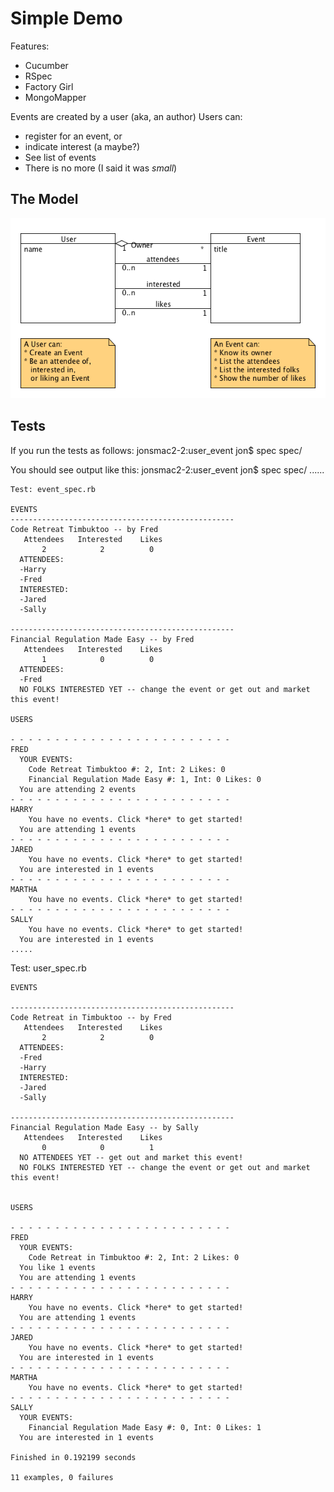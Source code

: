 # Simple Demo

Features:

 * Cucumber
 * RSpec
 * Factory Girl
 * MongoMapper

Events are created by a user (aka, an author)
Users can: 

 * register for an event, or
 * indicate interest (a maybe?)
 * See list of events
 * There is no more (I said it was *small*)

## The Model

![UserEvent](https://github.com/JonKernPA/mongo_examples/raw/master/user_event/user_event_model.png "from UMLet tool")

## Tests

If you run the tests as follows:
	jonsmac2-2:user_event jon$ spec spec/

You should see output like this:
	jonsmac2-2:user_event jon$ spec spec/
	......

	Test: event_spec.rb

	EVENTS
	--------------------------------------------------
	Code Retreat Timbuktoo -- by Fred
	   Attendees   Interested    Likes
	       2            2          0
	  ATTENDEES:
	  -Harry
	  -Fred
	  INTERESTED:
	  -Jared
	  -Sally

	--------------------------------------------------
	Financial Regulation Made Easy -- by Fred
	   Attendees   Interested    Likes
	       1            0          0
	  ATTENDEES:
	  -Fred
	  NO FOLKS INTERESTED YET -- change the event or get out and market this event!

	USERS

	- - - - - - - - - - - - - - - - - - - - - - - - - 
	FRED
	  YOUR EVENTS:
	    Code Retreat Timbuktoo #: 2, Int: 2 Likes: 0
	    Financial Regulation Made Easy #: 1, Int: 0 Likes: 0
	  You are attending 2 events
	- - - - - - - - - - - - - - - - - - - - - - - - - 
	HARRY
	    You have no events. Click *here* to get started!
	  You are attending 1 events
	- - - - - - - - - - - - - - - - - - - - - - - - - 
	JARED
	    You have no events. Click *here* to get started!
	  You are interested in 1 events
	- - - - - - - - - - - - - - - - - - - - - - - - - 
	MARTHA
	    You have no events. Click *here* to get started!
	- - - - - - - - - - - - - - - - - - - - - - - - - 
	SALLY
	    You have no events. Click *here* to get started!
	  You are interested in 1 events
	.....

Test: user_spec.rb

	EVENTS

	--------------------------------------------------
	Code Retreat in Timbuktoo -- by Fred
	   Attendees   Interested    Likes
	       2            2          0
	  ATTENDEES:
	  -Fred
	  -Harry
	  INTERESTED:
	  -Jared
	  -Sally

	--------------------------------------------------
	Financial Regulation Made Easy -- by Sally
	   Attendees   Interested    Likes
	       0            0          1
	  NO ATTENDEES YET -- get out and market this event!
	  NO FOLKS INTERESTED YET -- change the event or get out and market this event!


	USERS

	- - - - - - - - - - - - - - - - - - - - - - - - - 
	FRED
	  YOUR EVENTS:
	    Code Retreat in Timbuktoo #: 2, Int: 2 Likes: 0
	  You like 1 events
	  You are attending 1 events
	- - - - - - - - - - - - - - - - - - - - - - - - - 
	HARRY
	    You have no events. Click *here* to get started!
	  You are attending 1 events
	- - - - - - - - - - - - - - - - - - - - - - - - - 
	JARED
	    You have no events. Click *here* to get started!
	  You are interested in 1 events
	- - - - - - - - - - - - - - - - - - - - - - - - - 
	MARTHA
	    You have no events. Click *here* to get started!
	- - - - - - - - - - - - - - - - - - - - - - - - - 
	SALLY
	  YOUR EVENTS:
	    Financial Regulation Made Easy #: 0, Int: 0 Likes: 1
	  You are interested in 1 events

	Finished in 0.192199 seconds

	11 examples, 0 failures
